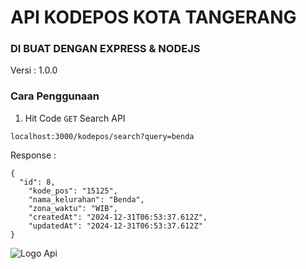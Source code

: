 # **API KODEPOS KOTA TANGERANG** #
### DI BUAT DENGAN EXPRESS & NODEJS ###

Versi : 1.0.0

### Cara Penggunaan ###

1. Hit Code `GET` Search API

`localhost:3000/kodepos/search?query=benda`

Response :
```
{
  "id": 8,
    "kode_pos": "15125",
    "nama_kelurahan": "Benda",
    "zona_waktu": "WIB",
    "createdAt": "2024-12-31T06:53:37.612Z",
    "updatedAt": "2024-12-31T06:53:37.612Z"
}
```
![Logo Api](https://ik.imagekit.io/ez2pfjbvj/Kodepos%20Api.png?updatedAt=1737905575726)




